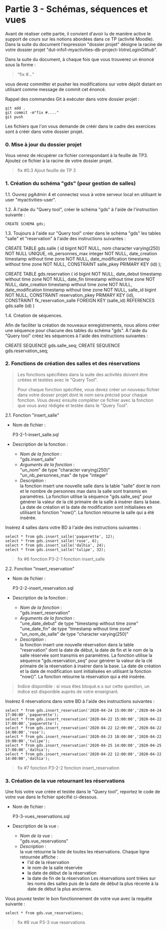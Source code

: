 # Partie 3 - Schémas, séquences et vues

Avant de réaliser cette partie, il convient d'avoir lu de manière active le support de cours sur les notions abordées dans ce TP (activité Moodle).  
Dans la suite du document l'expression "dossier projet" désigne la racine de votre dossier projet "dut-info1-myactivities-db-project-*VotreLoginGithub*".

Dans la suite du document, à chaque fois que vous trouverez un énoncé  sous la forme :

> “fix #...”

vous devez committer et pusher les modifications sur votre dépôt distant en utilisant comme message de commit cet énoncé.

Rappel des commandes Git à exécuter dans votre dossier projet :

    git add .
    git commit -m"fix #...."
    git push

Les fichiers que l'on vous demande de créér dans le cadre des exercices sont à créér dans votre dossier projet.

### 0. Mise à jour du dossier projet 

Vous venez de récupérer ce fichier correspondant à la feuille de TP3. 
Ajoutez ce fichier à la racine de votre dossier projet.

> fix #0.3 Ajout feuille de TP 3

### 1. Création du schéma  "gds" (pour gestion de salles)


1.1. Ouvrez pgAdmin 4 et connectez vous à votre serveur local en utilisant le user "myactivities-user".

1.2. À l'aide du "Query tool", créer le schéma "gds" à l'aide de l'instruction suivante :

    CREATE SCHEMA gds;

1.3. Toujours à l'aide sur "Query tool" créer dans le schéma "gds" les tables "salle" et "reservation" à l'aide des instructions suivantes :

CREATE TABLE gds.salle
(
    id bigint NOT NULL,
    nom character varying(250) NOT NULL UNIQUE,
    nb_personnes_max integer NOT NULL,
    date_creation timestamp without time zone NOT NULL,
    date_modification timestamp without time zone NOT NULL,
    CONSTRAINT salle_pkey PRIMARY KEY (id)
);

CREATE TABLE gds.reservation
(
    id bigint NOT NULL,
    date_debut timestamp without time zone NOT NULL,
    date_fin timestamp without time zone NOT NULL,
    date_creation timestamp without time zone NOT NULL,
    date_modification timestamp without time zone NOT NULL,
    salle_id bigint NOT NULL,
    CONSTRAINT reservation_pkey PRIMARY KEY (id),
    CONSTRAINT fk_reservation_salle FOREIGN KEY (salle_id)
        REFERENCES gds.salle (id)
)

1.4. Création de séquences.

Afin de faciliter la création de nouveaux enregistrements, nous allons créer une séquence pour chacune des tables du schéma "gds". À l'aide du "Query tool" créez les séquences à l'aide des instructions suivantes :

CREATE SEQUENCE gds.salle_seq;
CREATE SEQUENCE gds.reservation_seq;

### 2. Fonctions de création des salles et des réservations

> Les fonctions spécifiées dans la suite des activités doivent être créées et testées avec le "Query Tool".
>
>Pour chaque fonction spécifiée, vous devez créer un nouveau fichier dans votre dosser projet dont le nom sera précisé pour chaque fonction. Vous devez ensuite compléter ce fichier avec la fonction que vous avez rédigée et testée dans le "Query Tool".

2.1. Fonction "insert_salle"

- Nom de fichier :  

    P3-2-1-insert_salle.sql

- Description de la fonction :  

    - *Nom de la fonction* :  
    "gds.insert_salle"  
    - *Arguments de la fonction* :  
    "un_nom" de type "character varying(250)"
    "un_nb_personnes_max" de type "integer"  
    - *Description* :   
    la fonction insert une nouvelle salle dans la table "salle" dont le nom et le nombre de personnes max dans la salle sont transmis en paramètres.
    La fonction utilise la séquence "gds.salle_seq" pour générer la valeur de la clé primaire de la salle à insérer dans la base. La date de création et la date de modification sont initialisées en utilisant la fonction "now()". 
    La fonction retourne la salle qui a été insérée.

Insérez 4 salles dans votre BD à l'aide des instructions suivantes :

    select * from gds.insert_salle('paquerette', 12);
    select * from gds.insert_salle('rose', 6);
    select * from gds.insert_salle('dalhia', 24);
    select * from gds.insert_salle('tulipe', 32);

> fix #6 fonction P3-2-1 fonction insert_salle 

2.2. Fonction "insert_reservation"

- Nom de fichier :  

    P3-2-2-insert_reservation.sql

- Description de la fonction :  

    - *Nom de la fonction* :  
    "gds.insert_reservation"  
    - *Arguments de la fonction* :  
    "une_date_debut" de type "timestamp without time zone"
    "une_date_fin" de type "timestamp without time zone" 
    "un_nom_de_salle" de type "character varying(250)"
    - *Description* :   
    la fonction insert une nouvelle réservation dans la table "reservation" dont la date de début, la date de fin et le nom de la salle réservée sont transmis en paramètres.
    La fonction utilise la séquence "gds.reservation_seq" pour générer la valeur de la clé primaire de la réservation à insérer dans la base. La date de création et la date de modification sont initialisées en utilisant la fonction "now()". 
    La fonction retourne la réservation qui a été insérée.

> Indice disponible : si vous êtes bloqué.e.s sur cette question, un indice est disponible auprès de votre enseignant. 

Insérez 6 réservations dans votre BD à l'aide des instructions suivantes :

    select * from gds.insert_reservation('2020-04-24 15:00:00','2020-04-24 17:00:00','paquerette');
    select * from gds.insert_reservation('2020-04-22 15:00:00','2020-04-22 17:00:00','paquerette');
    select * from gds.insert_reservation('2020-04-22 12:00:00','2020-04-22 14:00:00','rose');
    select * from gds.insert_reservation('2020-04-23 18:00:00','2020-04-22 19:00:00','tulipe');
    select * from gds.insert_reservation('2020-04-25 14:00:00','2020-04-25 17:00:00','dalhia');
    select * from gds.insert_reservation('2020-04-22 12:00:00','2020-04-22 14:00:00','dalhia');

> fix #7 fonction P3-2-2 fonction insert_reservation 

### 3. Création de la vue retournant les réservations

Une fois votre vue créée et testée dans le "Query tool", reportez le code de votre vue dans le fichier spécifié ci-dessous.

- Nom de fichier :  

    P3-3-vues_reservations.sql

- Description de la vue :  

    - *Nom de la vue* :  
    "gds.vue_reservations"  
    - *Description* :   
    la vue retourne la liste de toutes les réservations. Chaque ligne retournée affiche :
        - l'id de la réservation 
        - le nom de la salle réservée
        - la date de début de la réservation
        - la date de fin de la réservation
    Les réservations sont triées sur les noms des salles puis de la date de début la plus récente à la date de début la plus ancienne.

Vous pouvez tester le bon fonctionnement de votre vue avec la requête suivante :

    select * from gds.vue_reservations;

> fix #8 vue P3-3 vue reservations
